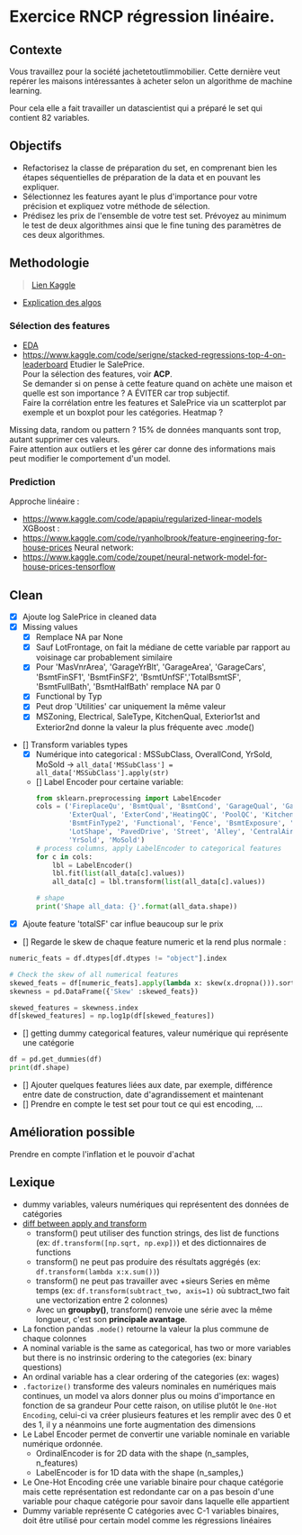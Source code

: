 # Exercice RNCP régression linéaire. 


## Contexte
Vous travaillez pour la société jachetetoutlimmobilier. Cette dernière veut repérer les maisons intéressantes à acheter selon un algorithme de machine learning. 

Pour cela elle a fait travailler un datascientist qui a préparé le set qui contient 82 variables. 


## Objectifs
* Refactorisez la classe de préparation du set, en comprenant bien les étapes séquentielles de préparation de la data et en pouvant les expliquer. 
* Sélectionnez les features ayant le plus d'importance pour votre précision et expliquez votre méthode de sélection.
* Prédisez les prix de l'ensemble de votre test set. Prévoyez au minimum le test de deux algorithmes ainsi que le fine tuning des paramètres de ces deux algorithmes. 


## Methodologie
> [Lien Kaggle](https://www.kaggle.com/competitions/house-prices-advanced-regression-techniques/data?select=data_description.txt)
- [Explication des algos](https://www.kaggle.com/code/faressayah/practical-introduction-to-10-regression-algorithm)


### Sélection des features
- [EDA](https://www.kaggle.com/code/pmarcelino/comprehensive-data-exploration-with-python)
- https://www.kaggle.com/code/serigne/stacked-regressions-top-4-on-leaderboard
Etudier le SalePrice.      
Pour la sélection des features, voir **ACP**.     
Se demander si on pense à cette feature quand on achète une maison et quelle est son importance ? A ÉVITER car trop subjectif.     
Faire la corrélation entre les features et SalePrice via un scatterplot par exemple et un boxplot pour les catégories. Heatmap ?        

Missing data, random ou pattern ? 15% de données manquants sont trop, autant supprimer ces valeurs.    
Faire attention aux outliers et les gérer car donne des informations mais peut modifier le comportement d'un model.


### Prediction
Approche linéaire :
- https://www.kaggle.com/code/apapiu/regularized-linear-models
XGBoost :
- https://www.kaggle.com/code/ryanholbrook/feature-engineering-for-house-prices
Neural network:
- https://www.kaggle.com/code/zoupet/neural-network-model-for-house-prices-tensorflow


## Clean
- [X] Ajoute log SalePrice in cleaned data
- [X] Missing values
  - [X] Remplace NA par None        
  - [X] Sauf LotFrontage, on fait la médiane de cette variable par rapport au voisinage car probablement similaire
  - [X] Pour 'MasVnrArea', 'GarageYrBlt', 'GarageArea', 'GarageCars', 'BsmtFinSF1', 'BsmtFinSF2', 'BsmtUnfSF','TotalBsmtSF', 'BsmtFullBath', 'BsmtHalfBath' remplace NA par 0         
  - [X] Functional by Typ          
  - [X] Peut drop 'Utilities' car uniquement la même valeur           
  - [X] MSZoning, Electrical, SaleType, KitchenQual, Exterior1st and Exterior2nd  donne la valeur la plus fréquente avec .mode()          
- [] Transform variables types
  - [X] Numérique into categorical : MSSubClass, OverallCond, YrSold, MoSold -> `all_data['MSSubClass'] = all_data['MSSubClass'].apply(str)`
  - [] Label Encoder pour certaine variable:
      ```python
      from sklearn.preprocessing import LabelEncoder
      cols = ('FireplaceQu', 'BsmtQual', 'BsmtCond', 'GarageQual', 'GarageCond', 
              'ExterQual', 'ExterCond','HeatingQC', 'PoolQC', 'KitchenQual', 'BsmtFinType1', 
              'BsmtFinType2', 'Functional', 'Fence', 'BsmtExposure', 'GarageFinish', 'LandSlope',
              'LotShape', 'PavedDrive', 'Street', 'Alley', 'CentralAir', 'MSSubClass', 'OverallCond', 
              'YrSold', 'MoSold')
      # process columns, apply LabelEncoder to categorical features
      for c in cols:
          lbl = LabelEncoder() 
          lbl.fit(list(all_data[c].values)) 
          all_data[c] = lbl.transform(list(all_data[c].values))
    
      # shape        
      print('Shape all_data: {}'.format(all_data.shape))
      ```
- [X] Ajoute feature 'totalSF' car influe beaucoup sur le prix
- [] Regarde le skew de chaque feature numeric et la rend plus normale :
```python
numeric_feats = df.dtypes[df.dtypes != "object"].index

# Check the skew of all numerical features
skewed_feats = df[numeric_feats].apply(lambda x: skew(x.dropna())).sort_values(ascending=False)
skewness = pd.DataFrame({'Skew' :skewed_feats})

skewed_features = skewness.index
df[skewed_features] = np.log1p(df[skewed_features])
```
- [] getting dummy categorical features, valeur numérique qui représente une catégorie
```python
df = pd.get_dummies(df)
print(df.shape)
```
- [] Ajouter quelques features liées aux date, par exemple, différence entre date de construction, date d'agrandissement et maintenant
- [] Prendre en compte le test set pour tout ce qui est encoding, ...


## Amélioration possible
Prendre en compte l'inflation et le pouvoir d'achat


## Lexique
- dummy variables, valeurs numériques qui représentent des données de catégories
- [diff between apply and transform](https://towardsdatascience.com/difference-between-apply-and-transform-in-pandas-242e5cf32705)
  - transform() peut utiliser des function strings, des list de functions (ex: `df.transform([np.sqrt, np.exp])`) et des dictionnaires de functions
  - transform() ne peut pas produire des résultats aggrégés (ex: `df.transform(lambda x:x.sum())`)
  - transform() ne peut pas travailler avec +sieurs Series en même temps (ex: `df.transform(subtract_two, axis=1)` où subtract_two fait une vectorization entre 2 colonnes)
  - Avec un **groupby()**, transform() renvoie une série avec la même longueur, c'est son **principale avantage**.
- La fonction pandas `.mode()` retourne la valeur la plus commune de chaque colonnes
- A nominal variable is the same as categorical, has two or more variables but there is no instrinsic ordering to the categories (ex: binary questions)
- An ordinal variable has a clear ordering of the categories (ex: wages)
- `.factorize()` transforme des valeurs nominales en numériques mais continues, un model va alors donner plus ou moins d'importance en fonction de sa grandeur
Pour cette raison, on utilise plutôt le `One-Hot Encoding`, celui-ci va créer plusieurs features et les remplir avec des 0 et des 1, il y a néanmoins une forte augmentation des dimensions
- Le Label Encoder permet de convertir une variable nominale en variable numérique ordonnée. 
  - OrdinalEncoder is for 2D data with the shape (n_samples, n_features)
  - LabelEncoder is for 1D data with the shape (n_samples,)
- Le One-Hot Encoding crée une variable binaire pour chaque catégorie mais cette représentation est redondante car on a pas besoin d'une variable pour chaque catégorie pour savoir dans laquelle elle appartient
- Dummy variable représente C catégories avec C-1 variables binaires, doit être utilisé pour certain model comme les régressions linéaires